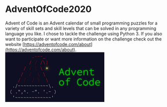 # AdventOfCode2020

Advent of Code is an Advent calendar of small programming puzzles for a variety of skill sets and skill levels that can be solved in any programming language you like. I chose to tackle the challenge using Python 3. If you also want to participate or want more information on the challenge check out the website [https://adventofcode.com/about](https://adventofcode.com/about).  
![Advent of Code](adventofcode.jpg)

